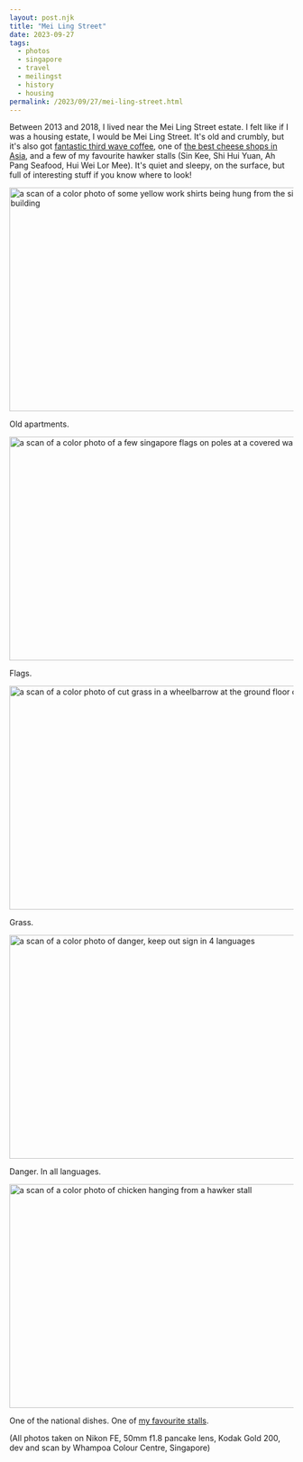 ```yaml
---
layout: post.njk
title: "Mei Ling Street"
date: 2023-09-27
tags:
  - photos
  - singapore
  - travel
  - meilingst
  - history
  - housing
permalink: /2023/09/27/mei-ling-street.html
---
```

Between 2013 and 2018, I lived near the Mei Ling Street estate. I felt like if I was a housing estate, I would be Mei Ling Street. It's old and crumbly, but it's also got [fantastic third wave coffee](https://www.tionghoe.com/), one of [the best cheese shops in Asia](http://www.thecheeseark.com/story/), and a few of my favourite hawker stalls (Sin Kee, Shi Hui Yuan, Ah Pang Seafood, Hui Wei Lor Mee). It's quiet and sleepy, on the surface, but full of interesting stuff if you know where to look!

<img src="/photos/uploads/001433310012.jpg" width="600" height="397" alt="a scan of a color photo of some yellow work shirts being hung from the side of a tall building">

Old apartments.

<img src="/photos/uploads/001433310024.jpg" width="600" height="397" alt="a scan of a color photo of a few singapore flags on poles at a covered walkway">

Flags.

<img src="/photos/uploads/001433310008.jpg" width="600" height="397" alt="a scan of a color photo of cut grass in a wheelbarrow at the ground floor of a building">

Grass.

<img src="/photos/uploads/001433310029.jpg" width="600" height="397" alt="a scan of a color photo of danger, keep out sign in 4 languages">

Danger. In all languages.

<img src="/photos/uploads/001433310005.jpg" width="600" height="397" alt="a scan of a color photo of chicken hanging from a hawker stall">

One of the national dishes. One of [my favourite stalls](https://jom.popagandhi.com/2023/09/26/a-perfect-singapore.html).

(All photos taken on Nikon FE, 50mm f1.8 pancake lens, Kodak Gold 200, dev and scan by Whampoa Colour Centre, Singapore)
